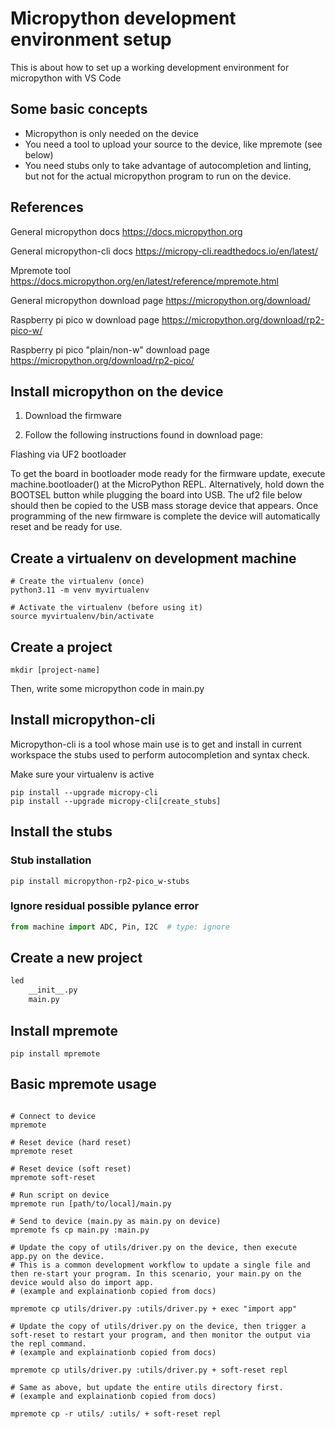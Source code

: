 # Micropython development environment setup

This is about how to set up a working development environment for micropython with VS Code

## Some basic concepts

* Micropython is only needed on the device
* You need a tool to upload your source to the device, like mpremote (see below)
* You need stubs only to take advantage of autocompletion and linting, but not for the actual micropython program to run on the device.

## References

General micropython docs
<https://docs.micropython.org>

General micropython-cli docs
<https://micropy-cli.readthedocs.io/en/latest/>

Mpremote tool
<https://docs.micropython.org/en/latest/reference/mpremote.html>

General micropython download page
<https://micropython.org/download/>

Raspberry pi pico w download page
<https://micropython.org/download/rp2-pico-w/>

Raspberry pi pico "plain/non-w" download page
<https://micropython.org/download/rp2-pico/>

## Install micropython on the device

1. Download the firmware

2. Follow the following instructions found in download page:

Flashing via UF2 bootloader

To get the board in bootloader mode ready for the
firmware update, execute machine.bootloader() at the
MicroPython REPL. Alternatively, hold down the BOOTSEL
button while plugging the board into USB. The uf2 file
below should then be copied to the USB mass storage
device that appears. Once programming of the new
firmware is complete the device will automatically
reset and be ready for use.

## Create a virtualenv on development machine

```shell
# Create the virtualenv (once)
python3.11 -m venv myvirtualenv 

# Activate the virtualenv (before using it)
source myvirtualenv/bin/activate
```

## Create a project

```shell
mkdir [project-name]
```

Then, write some micropython code in main.py

## Install micropython-cli

Micropython-cli is a tool whose main use is to get and install in current workspace the stubs used to perform autocompletion and syntax check.

Make sure your virtualenv is active

```shell
pip install --upgrade micropy-cli
pip install --upgrade micropy-cli[create_stubs]
```

## Install the stubs

### Stub installation

```shell
pip install micropython-rp2-pico_w-stubs
```

### Ignore residual possible pylance error

```python
from machine import ADC, Pin, I2C  # type: ignore

```

## Create a new project

```txt
led
    __init__.py
    main.py
```

## Install mpremote

```shell
pip install mpremote
```

## Basic mpremote usage

```shell

# Connect to device
mpremote

# Reset device (hard reset)
mpremote reset 

# Reset device (soft reset)
mpremote soft-reset

# Run script on device
mpremote run [path/to/local]/main.py  

# Send to device (main.py as main.py on device)
mpremote fs cp main.py :main.py

# Update the copy of utils/driver.py on the device, then execute app.py on the device.
# This is a common development workflow to update a single file and then re-start your program. In this scenario, your main.py on the device would also do import app.
# (example and explainationb copied from docs)

mpremote cp utils/driver.py :utils/driver.py + exec "import app"

# Update the copy of utils/driver.py on the device, then trigger a soft-reset to restart your program, and then monitor the output via the repl command.
# (example and explainationb copied from docs)

mpremote cp utils/driver.py :utils/driver.py + soft-reset repl

# Same as above, but update the entire utils directory first.
# (example and explainationb copied from docs)

mpremote cp -r utils/ :utils/ + soft-reset repl

```
